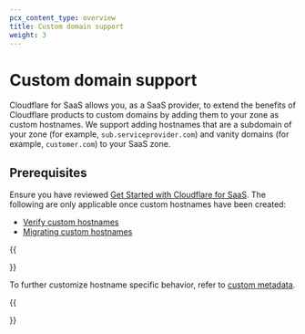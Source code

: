 ```yaml
---
pcx_content_type: overview
title: Custom domain support
weight: 3
---
```

 
# Custom domain support
 
Cloudflare for SaaS allows you, as a SaaS provider, to extend the benefits of Cloudflare products to custom domains by adding them to your zone as custom hostnames. We support adding hostnames that are a subdomain of your zone (for example, `sub.serviceprovider.com`) and vanity domains (for example, `customer.com`) to your SaaS zone.
 
## Prerequisites
 
Ensure you have reviewed [Get Started with Cloudflare for SaaS](/cloudflare-for-platforms/cloudflare-for-saas/start/getting-started/). The following are only applicable once custom hostnames have been created:
 
* [Verify custom hostnames](/cloudflare-for-platforms/cloudflare-for-saas/domain-support/hostname-verification/)
* [Migrating custom hostnames](/cloudflare-for-platforms/cloudflare-for-saas/domain-support/migrating-custom-hostnames/)
 
{{<Aside type="note">}}
 
To further customize hostname specific behavior, refer to [custom metadata](/cloudflare-for-platforms/cloudflare-for-saas/workers-for-platforms/custom-metadata/).
 
{{</Aside>}}
